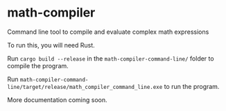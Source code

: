 # math-compiler

Command line tool to compile and evaluate complex math expressions

To run this, you will need Rust.

Run `cargo build --release` in the `math-compiler-command-line/` folder to compile the program.

Run `math-compiler-command-line/target/release/math_compiler_command_line.exe` to run the program.

More documentation coming soon.
